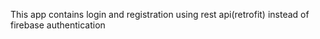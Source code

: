This app contains login and registration using rest api(retrofit) instead of firebase authentication 
